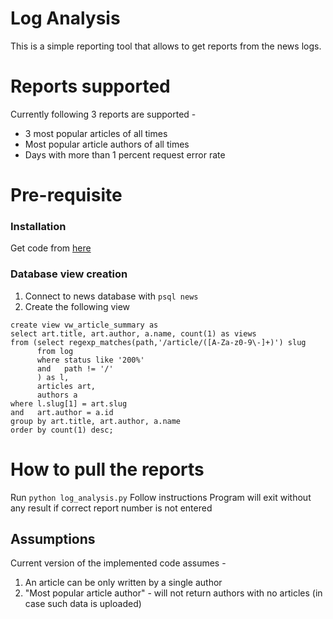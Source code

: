 # Log Analysis
This is a simple reporting tool that allows to get reports from the news logs.

# Reports supported
Currently following 3 reports are supported -
* 3 most popular articles of all times
* Most popular article authors of all times
* Days with more than 1 percent request error rate

# Pre-requisite
### Installation
Get code from [here](https://github.com/datar0cks/log_analysis.git)

### Database view creation
1. Connect to news database with `psql news`
2. Create the following view 
```
create view vw_article_summary as
select art.title, art.author, a.name, count(1) as views
from (select regexp_matches(path,'/article/([A-Za-z0-9\-]+)') slug 
      from log
	  where status like '200%'
      and   path != '/'
	  ) as l, 
      articles art, 
	  authors a
where l.slug[1] = art.slug
and   art.author = a.id
group by art.title, art.author, a.name
order by count(1) desc;
```

# How to pull the reports
Run `python log_analysis.py`
Follow instructions
Program will exit without any result if correct report number is not entered

## Assumptions
Current version of the implemented code assumes -
1. An article can be only written by a single author
2. "Most popular article author" - will not return authors with no articles (in case such data is uploaded)

